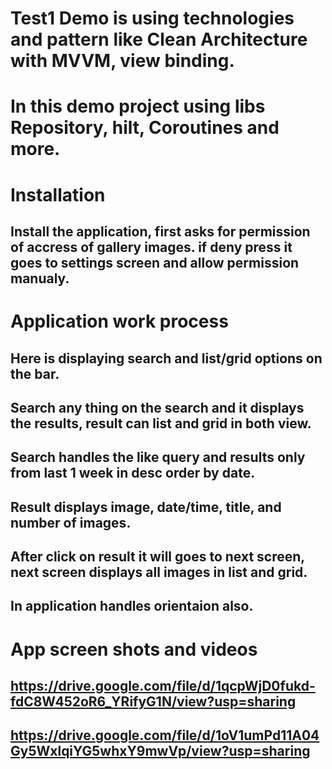 # Test1 Demo is using technologies and pattern like Clean Architecture with MVVM, view binding.
# In this demo project using libs Repository, hilt, Coroutines and more.

# Installation
## Install the application, first asks for permission of accress of gallery images. if deny press it goes to settings screen and allow permission manualy.

# Application work process
## Here is displaying search and list/grid options on the bar.
## Search any thing on the search and it displays the results, result can list and grid in both view.
## Search handles the like query and results only from last 1 week in desc order by date.
## Result displays image, date/time, title, and number of images.
## After click on result it will goes to next screen, next screen displays all images in list and grid.
## In application handles orientaion also.

# App screen shots and videos

## https://drive.google.com/file/d/1qcpWjD0fukd-fdC8W452oR6_YRifyG1N/view?usp=sharing

## https://drive.google.com/file/d/1oV1umPd11A04Gy5WxlqiYG5whxY9mwVp/view?usp=sharing
